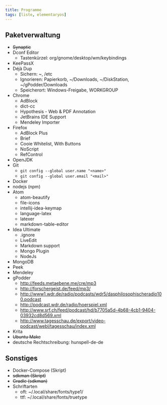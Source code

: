 ```yaml
---
title: Programme
tags: [liste, elementaryos]
---
```


## Paketverwaltung

-   ~~Synaptic~~
-   Dconf Editor
    -   Tastenkürzel: org/gnome/desktop/wm/keybindings
-   KeePassX
-   Déjà Dup
    -   Sichern: ~, /etc
    -   Ignorieren: Papierkorb, ~/Downloads, ~/DiskStation, ~/gPodder/Downloads
    -   Speicherort: Windows-Freigabe, WORKGROUP
-   Chrome
    -   AdBlock
    -   dict-cc
    -   Hypothesis - Web & PDF Annotation
    -   JetBrains IDE Support
    -   Mendeley Importer
-   Firefox
    -   AdBlock Plus
    -   Brief
    -   Cooie Whitelist, With Buttons
    -   NoScript
    -   RefControl
-   OpenJDK
-   Git
    -   `git config --global user.name "<name>"`
    -   `git config --global user.email "<mail>"`
-   Docker
-   nodejs (npm)
-   Atom
    -   atom-beautify
    -   file-icons
    -   intellij-idea-keymap
    -   language-latex
    -   latexer
    -   markdown-table-editor
-   Idea Ultimate
    -   .ignore
    -   LiveEdit
    -   Markdown support
    -   Mongo Plugin
    -   NodeJs
-   MongoDB
-   Peek
-   Mendeley
-   gPodder
    -   <http://feeds.metaebene.me/cre/mp3>
    -   <http://forschergeist.de/feed/mp3/>
    -   <http://www1.wdr.de/radio/podcasts/wdr5/dasphilosophischeradio100.podcast>
    -   <http://podcast.wdr.de/radio/hoerspiel.xml>
    -   <http://www.srf.ch/feed/podcast/hd/b7705a5d-4b68-4cb1-9404-03932cd8d569.xml>
    -   <http://www.tagesschau.de/export/video-podcast/webl/tagesschau/index.xml>
-   Krita
-   ~~Ubuntu Make~~
-   deutsche Rechtschreibung: hunspell-de-de

## Sonstiges

-   Docker-Compose (Skript)
-   ~~sdkman (Skript)~~
-   ~~Gradle (sdkman)~~
-   Schriftarten
    - oft: ~/.local/share/fonts/type1/
    - ttf: ~/.local/share/fonts/truetype
